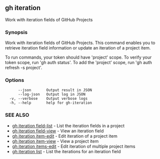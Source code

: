 ## gh iteration

Work with iteration fields of GitHub Projects

### Synopsis

Work with iteration fields of GitHub Projects.
This command enables you to retrieve iteration field information or update an iteration of a project item.

To run commands, your token should have 'project' scope.
To verify your token scope, run 'gh auth status'.
To add the 'project' scope, run 'gh auth refresh -s project'.


### Options

```
      --json       Output result in JSON
      --log-json   Output log in JSON
  -v, --verbose    Output verbose logs
  -h, --help       help for gh-iteration
```

### SEE ALSO

* [gh iteration field-list](gh_iteration_field-list.md)	 - List the iteration fields in a project
* [gh iteration field-view](gh_iteration_field-view.md)	 - View an iteration field
* [gh iteration item-edit](gh_iteration_item-edit.md)	 - Edit iteration of a project item
* [gh iteration item-view](gh_iteration_item-view.md)	 - View a project item
* [gh iteration items-edit](gh_iteration_items-edit.md)	 - Edit iteration of multiple project items
* [gh iteration list](gh_iteration_list.md)	 - List the iterations for an iteration field

